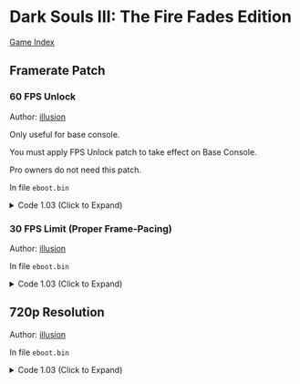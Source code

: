 # Dark Souls III: The Fire Fades Edition

[Game Index](README.md#games)

## Framerate Patch

### 60 FPS Unlock

Author: [illusion](https://twitter.com/illusion0002)

Only useful for base console.

You must apply FPS Unlock patch to take effect on Base Console.

Pro owners do not need this patch.

In file `eboot.bin`

<details>
<summary>Code 1.03 (Click to Expand)</summary>

```
# VFR
0x180805D EB 0E

# Fliprate
0x18081D6 EB 0E
```

</details>

### 30 FPS Limit (Proper Frame-Pacing)

Author: [illusion](https://twitter.com/illusion0002)

In file `eboot.bin`

<details>
<summary>Code 1.03 (Click to Expand)</summary>

```
# Fliprate
0x18081D6 EB 0E

# sceVideoOutSetFlipRate 0x1
0x21180C3 BE 01 00 00 00 EB 03
```

</details>

## 720p Resolution

Author: [illusion](https://twitter.com/illusion0002)

In file `eboot.bin`

<details>
<summary>Code 1.03 (Click to Expand)</summary>

```
# Replace all 3 occurrences.

80 07 00 00 38 04 00 00

00 05 00 00 D0 02 00 00
```

</details>
